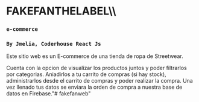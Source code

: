 # FAKEFANTHELABEL\\\ 
### `e-commerce`

### `By Jmelia, Coderhouse React Js`

Este sitio web es un E-commerce de una tienda de ropa de Streetwear.

Cuenta con la opcion de visualizar los productos juntos y poder filtrarlos por categorias.
Aniadirlos a tu carrito de compras (si hay stock), administrarlos desde el carrito de compras y poder realizar la compra.
Una vez llenado tus datos se enviara la orden de compra a nuestra base de datos en Firebase."# fakefanweb" 

